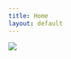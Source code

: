 ```yaml
---
title: Home
layout: default
---
```


<div class="main" id="blog-panel">
    <img src="http://mediacdn.disqus.com/images/loading.gif" class="loading" />
</div>

<script type="text/javascript">
tumblr_callback = function(data) {
    $('#blog-panel .loading').remove();
    $.each(data.posts, function(_, post){
        $('<div class="tumblr_post"><div class="tumblr_title"><a href="' + post['url-with-slug'] + '#disqus_thread">' + post['regular-title'] + '</a></div>' +
            '<div class="tumblr_body">' + post['regular-body'] + '</div></div>').appendTo('#blog-panel');
    });
};
$(function(){
    $.ajax({
        dataType: 'script',
        method: 'GET',
        url: 'http://blog.disqus.com/api/read/json?tagged=dev&callback=tumblr_callback',
        error: function(){
            $('#blog-panel').text('There was an error loading the recent blog posts. Tumblr :(')
        }
    });    
});
</script>